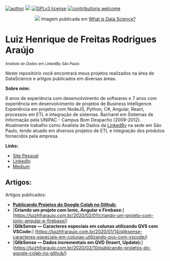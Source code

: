 [![author](https://img.shields.io/badge/author-luizhfraraujo-red.svg)](https://www.linkedin.com/in/luizhfraraujo) 
[![](https://img.shields.io/badge/python-3.7+-blue.svg)](https://www.python.org/downloads/release/python-365/) 
[![GPLv3 license](https://img.shields.io/badge/License-GPLv3-blue.svg)](http://perso.crans.org/besson/LICENSE.html) 
[![contributions welcome](https://img.shields.io/badge/contributions-welcome-brightgreen.svg?style=flat)](https://github.com/luizhfraraujo/data_science/issues)

<p align="center">
  <img src="https://www.dataquest.io/wp-content/uploads/2019/05/what-is-data-science-1040x520.jpg" >
  Imagem publicada em <a href="https://www.dataquest.io/blog/what-is-data-science">What is Data Science?</a>
</p>

# Luiz Henrique de Freitas Rodrigues Araújo
<sub>*Analista de Dados* em LinkedBy São Paulo</sub>

Neste repositório você encontrará meus projetos realizados na área de DataScience e artigos publicados em diversas áreas.

**Sobre mim:**

8 anos de experiência com desenvolvimento de softwares e 7 anos com experiência em desenvolvimento de projetos de Business Intelligence. Experiência em projetos com NodeJS, Python, C#, Angular, React, processos em ETL e integração de sistemas. Bacharel em Sistemas de Informação pela UNIPAC - Campus Bom Despacho (2009-2012). Atualmente trabalho como Analista de Dados da [LinkedBy](http://linkedby.com.br) na sede em São Paulo, tendo atuado em diversos projetos de ETL e integração dos produtos fornecidos pela empresa.

**Links:**
* [Site Pessoal](https://www.luizfraraujo.com.br)
* [LinkedIn](https://www.linkedin.com/in/luizhfraraujo)
* [Medium](https://www.medium.com/@luizhfraraujo)

## Artigos:
Artigos publicados:
* [**Publicando Projetos do Google Colab no Github:**](https://luizhfraraujo.com.br/2020/01/09/qliksense-dados-incrementais-em-qvd-insert-update/) 
* [**Criando um projeto com Ionic, Angular e Firebase:**] (https://luizhfraraujo.com.br/2020/02/01/criando-um-projeto-com-ionic-angular-e-firebase/)
* [**QlikSense — Caracteres especiais em colunas utilizando QVS com VSCode:**] (https://luizhfraraujo.com.br/2020/01/14/qliksense-caracteres-especiais-em-colunas-utilizando-qvs-com-vscode/)
* [**QlikSense — Dados incrementais em QVD (Insert, Update):**] (https://luizhfraraujo.com.br/2020/02/10/publicando-projetos-do-google-colab-no-github/)




